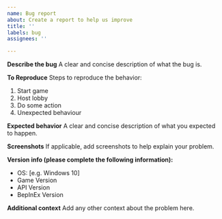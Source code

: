 ```yaml
---
name: Bug report
about: Create a report to help us improve
title: ''
labels: bug
assignees: ''

---
```


**Describe the bug**
A clear and concise description of what the bug is.

**To Reproduce**
Steps to reproduce the behavior:
1. Start game
2. Host lobby
3. Do some action
4. Unexpected behaviour

**Expected behavior**
A clear and concise description of what you expected to happen.

**Screenshots**
If applicable, add screenshots to help explain your problem.

**Version info (please complete the following information):**
 - OS: [e.g. Windows 10]
 - Game Version
 - API Version
 - BepInEx Version

**Additional context**
Add any other context about the problem here.
